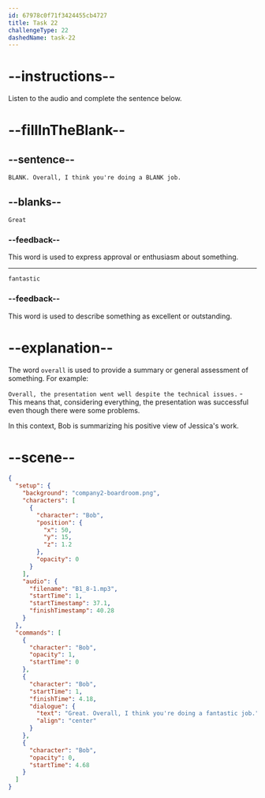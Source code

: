 ```yaml
---
id: 67978c0f71f3424455cb4727
title: Task 22
challengeType: 22
dashedName: task-22
---
```


<!-- (Audio) Bob: Great. Overall, I think you're doing a fantastic job. -->

# --instructions--

Listen to the audio and complete the sentence below.

# --fillInTheBlank--

## --sentence--

`BLANK. Overall, I think you're doing a BLANK job.`

## --blanks--

`Great`

### --feedback--

This word is used to express approval or enthusiasm about something.

---

`fantastic`

### --feedback--

This word is used to describe something as excellent or outstanding.

# --explanation--

The word `overall` is used to provide a summary or general assessment of something. For example:

`Overall, the presentation went well despite the technical issues.` - This means that, considering everything, the presentation was successful even though there were some problems.

In this context, Bob is summarizing his positive view of Jessica's work.

# --scene--

```json
{
  "setup": {
    "background": "company2-boardroom.png",
    "characters": [
      {
        "character": "Bob",
        "position": {
          "x": 50,
          "y": 15,
          "z": 1.2
        },
        "opacity": 0
      }
    ],
    "audio": {
      "filename": "B1_8-1.mp3",
      "startTime": 1,
      "startTimestamp": 37.1,
      "finishTimestamp": 40.28
    }
  },
  "commands": [
    {
      "character": "Bob",
      "opacity": 1,
      "startTime": 0
    },
    {
      "character": "Bob",
      "startTime": 1,
      "finishTime": 4.18,
      "dialogue": {
        "text": "Great. Overall, I think you're doing a fantastic job.",
        "align": "center"
      }
    },
    {
      "character": "Bob",
      "opacity": 0,
      "startTime": 4.68
    }
  ]
}
```
